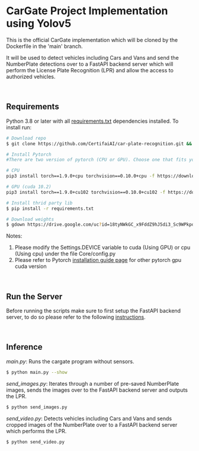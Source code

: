# CarGate Project Implementation using Yolov5
This is the official CarGate implementation which will be cloned by the Dockerfile in the 'main' branch.

It will be used to detect vehicles including Cars and Vans and send the NumberPlate detections over to a FastAPI backend server which will perform the License Plate Recognition (LPR) and allow the access to authorized vehicles.

<br />

## Requirements

Python 3.8 or later with all [requirements.txt](https://github.com/CertifaiAI/car-plate-recognition/blob/main/Carplate-yolov5/requirements.txt) dependencies installed. To install run:

```bash
# Download repo
$ git clone https://github.com/CertifaiAI/car-plate-recognition.git && cd Carplate-yolov5 

# Install Pytorch
#There are two version of pytorch (CPU or GPU). Choose one that fits your system

# CPU
pip3 install torch==1.9.0+cpu torchvision==0.10.0+cpu -f https://download.pytorch.org/whl/torch_stable.html

# GPU (cuda 10.2)
pip3 install torch==1.9.0+cu102 torchvision==0.10.0+cu102 -f https://download.pytorch.org/whl/torch_stable.html

# Install thrid party lib
$ pip install -r requirements.txt

# Download weights
$ gdown https://drive.google.com/uc?id=18tyNWkGC_x9FddZ9hJ5di3_Sc9WPkpd_ -O yolov5/weights/detection.pt
```
Notes:
1. Please modify the Settings.DEVICE variable to cuda (Using GPU) or cpu (Using cpu) under the file Core/config.py
2. Please refer to Pytorch [installation guide page](https://pytorch.org/get-started/locally/) for other pytorch gpu cuda version

<br />

## Run the Server

Before running the scripts make sure to first setup the FastAPI backend server, to do so please refer to the following [instructions](https://github.com/CertifaiAI/car-plate-recognition/blob/main/Backend-server/README.MD).

<br />

## Inference
*main.py*: Runs the cargate program without sensors.
```bash
$ python main.py --show
```  

*send_images.py*: Iterates through a number of pre-saved NumberPlate images, sends the images over to the FastAPI backend server and outputs the LPR. 

```bash
$ python send_images.py 
```

*send_video.py*: Detects vehicles including Cars and Vans and sends cropped images of the NumberPlate over to a FastAPI backend server which performs the LPR. 

 ```bash
$ python send_video.py
```

